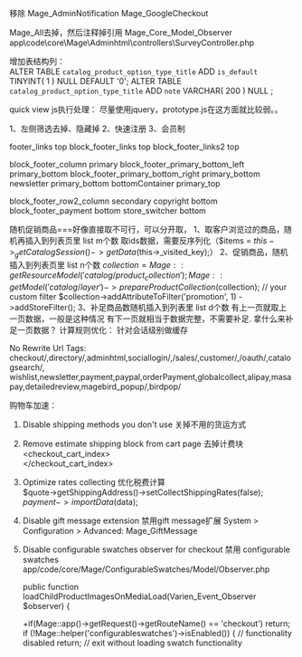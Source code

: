移除  Mage_AdminNotification
Mage_GoogleCheckout

  Mage_All去掉，然后注释掉引用
    Mage_Core_Model_Observer
    app\code\core\Mage\Adminhtml\controllers\SurveyController.php

增加表结构列：    
ALTER TABLE `catalog_product_option_type_title` ADD `is_default` TINYINT( 1 ) NULL DEFAULT '0';
ALTER TABLE `catalog_product_option_type_title` ADD `note` VARCHAR( 200 ) NULL ;    


quick view js执行处理：
尽量使用jquery，prototype.js在这方面就比较弱。。


1、左侧筛选去掉、隐藏掉
2、快速注册
3、会员制


footer_links  top
block_footer_links  top
block_footer_links2  top

block_footer_column   primary
block_footer_primary_bottom_left  primary_bottom
block_footer_primary_bottom_right  primary_bottom
newsletter  primary_bottom
bottomContainer   primary_top

block_footer_row2_column  secondary
copyright bottom
block_footer_payment bottom
store_switcher  bottom


随机促销商品===好像直接取不可行，可以分开取，
1、取客户浏览过的商品，随机再插入到列表页里 list m个数 
    取ids数据，需要反序列化（$items = $this->_getCatalogSession()->getData($this->_visited_key);）
2、促销商品，随机插入到列表页里 list n个数
    $collection = Mage::getResourceModel('catalog/product_collection');
                Mage::getModel('catalog/layer')->prepareProductCollection($collection);
    // your custom filter
                $collection->addAttributeToFilter('promotion', 1)
                    ->addStoreFilter();
3、补足商品数随机插入到列表里 list d个数
    有上一页就取上一页数据，一般是这种情况
    有下一页就相当于数据完整，不需要补足.
    拿什么来补足一页数据？
计算规则优化：
    针对会话级别做缓存
    
No Rewrite Url Tags:    
checkout/,directory/,adminhtml,sociallogin/,/sales/,customer/,/oauth/,catalogsearch/, wishlist,newsletter,payment,paypal,orderPayment,globalcollect,alipay,masapay,detailedreview,magebird_popup/,birdpop/    
    
购物车加速：
1. Disable shipping methods you don't use
  关掉不用的货运方式
2. Remove estimate shipping block from cart page
  去掉计费块
  <checkout_cart_index>
     <remove name="checkout.cart.shipping"/>   
  </checkout_cart_index>
3. Optimize rates collecting
   优化税费计算       
   $quote->getShippingAddress()->setCollectShippingRates(false);                                                                                                            
   $payment->importData($data);
4. Disable gift message extension
   禁用gift message扩展
   System > Configuration > Advanced: Mage_GiftMessage
5. Disable configurable swatches observer for checkout
   禁用   configurable swatches 
   app/code/core/Mage/ConfigurableSwatches/Model/Observer.php 
   
   public function loadChildProductImagesOnMediaLoad(Varien_Event_Observer $observer) {
    
   +if(Mage::app()->getRequest()->getRouteName() == 'checkout') return;                                                                                                      
     if (!Mage::helper('configurableswatches')->isEnabled()) { // functionality disabled
       return; // exit without loading swatch functionality